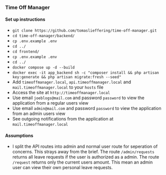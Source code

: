 ### Time Off Manager

#### Set up instructions

- `git clone https://github.com/tomaslieffering/time-off-manager.git`
- `cd time-off-manager/backend/`
- `cp .env.example .env`
- `cd ../`
- `cd frontend/`
- `cp .env.example .env`
- `cd ../`
- `docker compose up -d --build`
- `docker exec -it app_backend sh -c "composer install && php artisan key:generate && php artisan migrate:fresh --seed"`
- Add `timeoffmanager.local`, `api.timeoffmanager.local` and `mail.timeoffmanager.local` to your `hosts` file
- Access the site at `http://timeoffmanager.local`
- Use email `joeblogs@mail.com` and password `password` to view the application from a regular users view
- Use email `admin@mail.com` and password `password` to view the application from an admin users view
- See outgoing notifications from the application at `mail.timeoffmanager.local`

#### Assumptions

- I split the API routes into admin and normal user route for seperation of concerns. This strays away from the brief. The route `/admin/requests` returns all leave requests if the user is authorized as a admin. The route `/request` returns only the current users amount. This mean an admin user can view their own personal leave requests.
